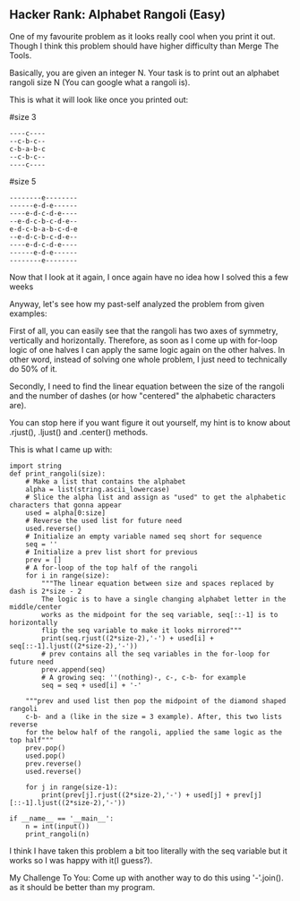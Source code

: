## Hacker Rank: Alphabet Rangoli (Easy)

One of my favourite problem as it looks really cool when you print it out. Though I think this problem should have higher difficulty than Merge The Tools. 

Basically, you are given an integer N. Your task is to print out an alphabet rangoli size N (You can google what a rangoli is).

This is what it will look like once you printed out:

#size 3
```
----c----
--c-b-c--
c-b-a-b-c
--c-b-c--
----c----
```
#size 5
```
--------e--------
------e-d-e------
----e-d-c-d-e----
--e-d-c-b-c-d-e--
e-d-c-b-a-b-c-d-e
--e-d-c-b-c-d-e--
----e-d-c-d-e----
------e-d-e------
--------e--------
```
Now that I look at it again, I once again have no idea how I solved this a few weeks

Anyway, let's see how my past-self analyzed the problem from given examples:

First of all, you can easily see that the rangoli has two axes of symmetry, vertically and horizontally. Therefore, as soon as I come up with for-loop logic of one halves I can apply the same logic again on the other halves. In other word, instead of solving one whole problem, I just need to technically do 50% of it.

Secondly, I need to find the linear equation between the size of the rangoli and the number of dashes (or how "centered" the alphabetic characters are).

You can stop here if you want figure it out yourself, my hint is to know about .rjust(), .ljust() and .center() methods.

This is what I came up with:

```
import string
def print_rangoli(size):
    # Make a list that contains the alphabet
    alpha = list(string.ascii_lowercase)
    # Slice the alpha list and assign as "used" to get the alphabetic characters that gonna appear
    used = alpha[0:size]
    # Reverse the used list for future need
    used.reverse()
    # Initialize an empty variable named seq short for sequence
    seq = ''
    # Initialize a prev list short for previous
    prev = []
    # A for-loop of the top half of the rangoli
    for i in range(size):
        """The linear equation between size and spaces replaced by dash is 2*size - 2
        The logic is to have a single changing alphabet letter in the middle/center
        works as the midpoint for the seq variable, seq[::-1] is to horizontally
        flip the seq variable to make it looks mirrored"""
        print(seq.rjust((2*size-2),'-') + used[i] + seq[::-1].ljust((2*size-2),'-'))        
        # prev contains all the seq variables in the for-loop for future need
        prev.append(seq)
        # A growing seq: ''(nothing)-, c-, c-b- for example
        seq = seq + used[i] + '-'
    
    """prev and used list then pop the midpoint of the diamond shaped rangoli
    c-b- and a (like in the size = 3 example). After, this two lists reverse
    for the below half of the rangoli, applied the same logic as the top half"""
    prev.pop()
    used.pop()
    prev.reverse()
    used.reverse()
    
    for j in range(size-1):
        print(prev[j].rjust((2*size-2),'-') + used[j] + prev[j][::-1].ljust((2*size-2),'-'))
        
if __name__ == '__main__':
    n = int(input())
    print_rangoli(n)
```

I think I have taken this problem a bit too literally with the seq variable but it works so I was happy with it(I guess?). 

My Challenge To You: Come up with another way to do this using '-'.join(). as it should be better than my program.
